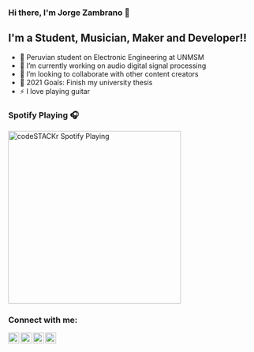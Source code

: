 ### Hi there, I'm Jorge Zambrano 👋

## I'm a Student, Musician, Maker and Developer!!

- 🔭 Peruvian student on Electronic Engineering at UNMSM
- 🌱 I’m currently working on audio digital signal processing
- 👯 I’m looking to collaborate with other content creators
- 🥅 2021 Goals: Finish my university thesis
- ⚡ I love playing guitar

### Spotify Playing 🎧

[<img src="https://now-playing-codestackr.vercel.app/api/spotify-playing" alt="codeSTACKr Spotify Playing" width="350" />](https://open.spotify.com/user/swyqyimdc12jajde4vpwd2x1b)

### Connect with me:

[<img align="left" alt="codeSTACKr | YouTube" width="22px" src="https://cdn.jsdelivr.net/npm/simple-icons@v3/icons/youtube.svg" />][youtube]
[<img align="left" alt="codeSTACKr | Twitter" width="22px" src="https://cdn.jsdelivr.net/npm/simple-icons@v3/icons/twitter.svg" />][twitter]
[<img align="left" alt="codeSTACKr | LinkedIn" width="22px" src="https://cdn.jsdelivr.net/npm/simple-icons@v3/icons/linkedin.svg" />][linkedin]
[<img align="left" alt="codeSTACKr | Instagram" width="22px" src="https://cdn.jsdelivr.net/npm/simple-icons@v3/icons/instagram.svg" />][instagram]



[twitter]: https://twitter.com/jorgelml14
[youtube]: https://www.youtube.com/channel/UCr7ly305sEGnsbHZxrnqmYA
[instagram]: https://www.instagram.com/jorgelml14/
[linkedin]: https://www.linkedin.com/in/jorgezambranor/

